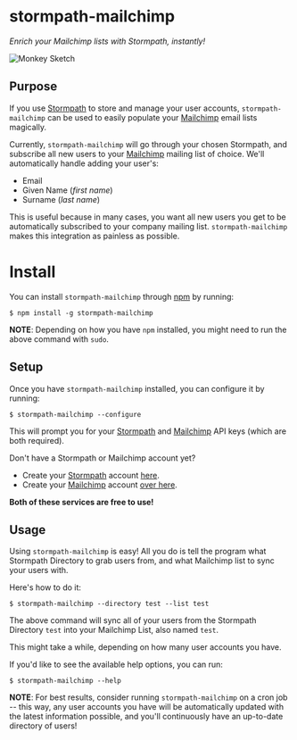 # stormpath-mailchimp

*Enrich your Mailchimp lists with Stormpath, instantly!*


![Monkey Sketch][]


## Purpose

If you use [Stormpath][] to store and manage your user accounts,
`stormpath-mailchimp` can be used to easily populate your [Mailchimp][] email
lists magically.

Currently, `stormpath-mailchimp` will go through your chosen Stormpath, and
subscribe all new users to your [Mailchimp][] mailing list of choice.  We'll
automatically handle adding your user's:

- Email
- Given Name (*first name*)
- Surname (*last name*)

This is useful because in many cases, you want all new users you get to be
automatically subscribed to your company mailing list.  `stormpath-mailchimp`
makes this integration as painless as possible.


# Install

You can install `stormpath-mailchimp` through [npm][] by
running:

```console
$ npm install -g stormpath-mailchimp
```

**NOTE**: Depending on how you have `npm` installed, you might need to run the
above command with `sudo`.


## Setup

Once you have `stormpath-mailchimp` installed, you can configure it by running:

```console
$ stormpath-mailchimp --configure
```

This will prompt you for your [Stormpath][] and [Mailchimp][] API keys (which
are both required).

Don't have a Stormpath or Mailchimp account yet?

- Create your [Stormpath][] account [here][].
- Create your [Mailchimp][] account [over here][].

**Both of these services are free to use!**


## Usage

Using `stormpath-mailchimp` is easy!  All you do is tell the program what
Stormpath Directory to grab users from, and what Mailchimp list to sync your
users with.

Here's how to do it:

```console
$ stormpath-mailchimp --directory test --list test
```

The above command will sync all of your users from the Stormpath Directory
`test` into your Mailchimp List, also named `test`.

This might take a while, depending on how many user accounts you have.

If you'd like to see the available help options, you can run:

```console
$ stormpath-mailchimp --help
```

**NOTE**: For best results, consider running `stormpath-mailchimp` on a cron job --
this way, any user accounts you have will be automatically updated with the
latest information possible, and you'll continuously have an up-to-date
directory of users!


  [Monkey Sketch]: https://github.com/rdegges/stormpath-mailchimp/raw/master/assets/monkey-sketch.jpg "Monkey Sketch"
  [Stormpath]: https://stormpath.com/ "Stormpath"
  [Mailchimp]: http://eepurl.com/bgsmgr "Mailchimp"
  [here]: https://api.stormpath.com/register "Create a Stormpath Account"
  [over here]: http://eepurl.com/bgsmgr "Create a Mailchimp Account"
  [npm]: https://www.npmjs.org/ "npm"
